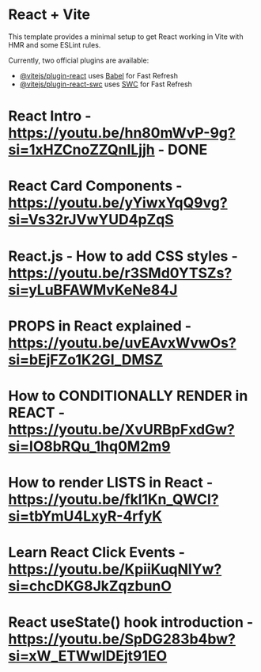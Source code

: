 # React + Vite

This template provides a minimal setup to get React working in Vite with HMR and some ESLint rules.

Currently, two official plugins are available:

-   [@vitejs/plugin-react](https://github.com/vitejs/vite-plugin-react/blob/main/packages/plugin-react/README.md) uses [Babel](https://babeljs.io/) for Fast Refresh
-   [@vitejs/plugin-react-swc](https://github.com/vitejs/vite-plugin-react-swc) uses [SWC](https://swc.rs/) for Fast Refresh

# React Intro - https://youtu.be/hn80mWvP-9g?si=1xHZCnoZZQnILjjh - DONE

# React Card Components - https://youtu.be/yYiwxYqQ9vg?si=Vs32rJVwYUD4pZqS

# React.js - How to add CSS styles - https://youtu.be/r3SMd0YTSZs?si=yLuBFAWMvKeNe84J

# PROPS in React explained - https://youtu.be/uvEAvxWvwOs?si=bEjFZo1K2GI_DMSZ

# How to CONDITIONALLY RENDER in REACT - https://youtu.be/XvURBpFxdGw?si=IO8bRQu_1hq0M2m9

# How to render LISTS in React - https://youtu.be/fkl1Kn_QWCI?si=tbYmU4LxyR-4rfyK

# Learn React Click Events - https://youtu.be/KpiiKuqNlYw?si=chcDKG8JkZqzbunO

# React useState() hook introduction - https://youtu.be/SpDG283b4bw?si=xW_ETWwlDEjt91EO
